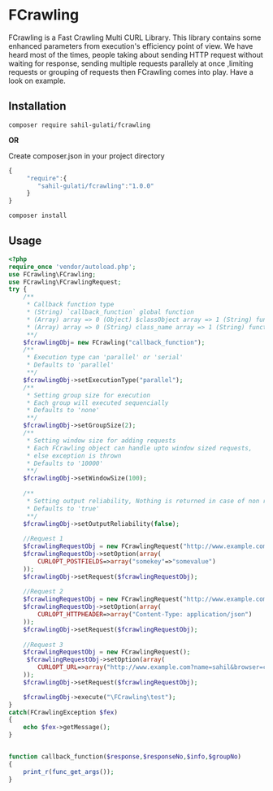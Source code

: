 # FCrawling
FCrawling is a Fast Crawling Multi CURL Library. This library contains some enhanced parameters from execution's efficiency point of view. We have heard most of the times, people taking about sending HTTP request without waiting for response, sending multiple requests parallely at once ,limiting requests or grouping of requests then FCrawling comes into play. Have a look on example.

## Installation
`composer require sahil-gulati/fcrawling`

**OR**

Create composer.json in your project directory

```javascript
{
     "require":{
        "sahil-gulati/fcrawling":"1.0.0"
     }
}
```

`composer install`

## Usage
```php
<?php
require_once 'vendor/autoload.php';
use FCrawling\FCrawling;
use FCrawling\FCrawlingRequest;
try {
    /**
     * Callback function type
     * (String) `callback_function` global function
     * (Array) array => 0 (Object) $classObject array => 1 (String) function_name(public) 
     * (Array) array => 0 (String) class_name array => 1 (String) function_name(public static) 
     **/
    $fcrawlingObj= new FCrawling("callback_function");
    /**
     * Execution type can 'parallel' or 'serial'
     * Defaults to 'parallel'
     **/
    $fcrawlingObj->setExecutionType("parallel");
    /**
     * Setting group size for execution
     * Each group will executed sequencially
     * Defaults to 'none'
     **/
    $fcrawlingObj->setGroupSize(2);
    /**
     * Setting window size for adding requests
     * Each FCrawling object can handle upto window sized requests,
     * else exception is thrown
     * Defaults to '10000'
     **/
    $fcrawlingObj->setWindowSize(100);
    
    /**
     * Setting output reliability, Nothing is returned in case of non reliable output
     * Defaults to 'true'
     **/
    $fcrawlingObj->setOutputReliability(false);
    
    //Request 1
    $fcrawlingRequestObj = new FCrawlingRequest("http://www.example.com?name=sahil&browser=chrome");
    $fcrawlingRequestObj->setOption(array(
        CURLOPT_POSTFIELDS=>array("somekey"=>"somevalue")
    ));
    $fcrawlingObj->setRequest($fcrawlingRequestObj);
    
    //Request 2
    $fcrawlingRequestObj = new FCrawlingRequest("http://www.example.com?name=sahil&browser=chrome");
    $fcrawlingRequestObj->setOption(array(
        CURLOPT_HTTPHEADER=>array("Content-Type: application/json")
    ));
    $fcrawlingObj->setRequest($fcrawlingRequestObj);
    
    //Request 3
    $fcrawlingRequestObj = new FCrawlingRequest();
     $fcrawlingRequestObj->setOption(array(
        CURLOPT_URL=>array("http://www.example.com?name=sahil&browser=chrome")
    ));
    $fcrawlingObj->setRequest($fcrawlingRequestObj);

    $fcrawlingObj->execute("\FCrawling\test");
}
catch(FCrawlingException $fex)
{
    echo $fex->getMessage();
}


function callback_function($response,$responseNo,$info,$groupNo)
{
    print_r(func_get_args());
}

```
